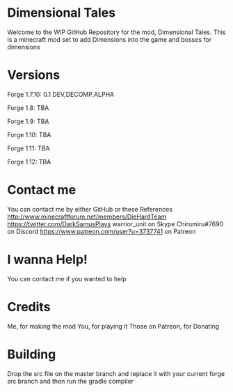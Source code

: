# Dimensional Tales
Welcome to the WIP GitHub Repository for the mod, Dimensional Tales. This is a minecraft mod set to add Dimensions into the game and bosses for dimensions

# Versions
Forge 1.7.10: 0.1 DEV,DECOMP,ALPHA

Forge 1.8: TBA

Forge 1.9: TBA

Forge 1.10: TBA

Forge 1.11: TBA

Forge 1.12: TBA

# Contact me
You can contact me by either GitHub or these References
http://www.minecraftforum.net/members/DieHardTeam
https://twitter.com/DarkSamusPlays
warrior_unit on Skype
Chirumiru#7690 on Discord
https://www.patreon.com/user?u=3737741 on Patreon

# I wanna Help!
You can contact me if you wanted to help

# Credits
Me, for making the mod
You, for playing it
Those on Patreon, for Donating

# Building
Drop the src file on the master branch and replace it with your current forge src branch and then run the gradle compiler
